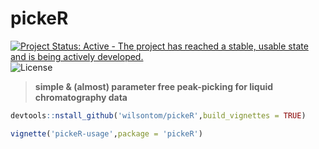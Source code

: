 # pickeR
[![Project Status: Active - The project has reached a stable, usable state and is being actively developed.](http://www.repostatus.org/badges/latest/active.svg)](http://www.repostatus.org/#active)  ![License](https://img.shields.io/badge/license-GNU%20GPL%20v3.0-blue.svg "GNU GPL v3.0")

> __simple & (almost) parameter free peak-picking for liquid chromatography data__

```R
devtools::nstall_github('wilsontom/pickeR',build_vignettes = TRUE)
```

```R
vignette('pickeR-usage',package = 'pickeR')
```
